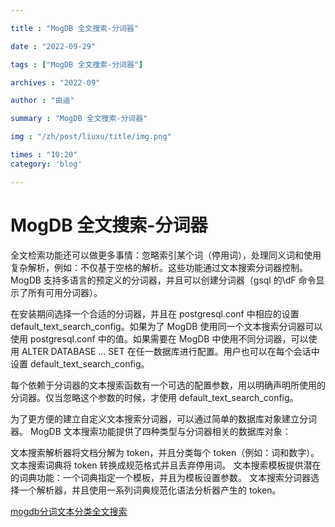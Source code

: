 ```yaml
---

title : "MogDB 全文搜索-分词器"

date : "2022-09-29"

tags : ["MogDB 全文搜索-分词器"]

archives : "2022-09"

author : "由迪"

summary : "MogDB 全文搜索-分词器"

img : "/zh/post/liuxu/title/img.png"

times : "10:20"
category: 'blog'

---
```


# MogDB 全文搜索-分词器

全文检索功能还可以做更多事情：忽略索引某个词（停用词），处理同义词和使用复杂解析，例如：不仅基于空格的解析。这些功能通过文本搜索分词器控制。MogDB 支持多语言的预定义的分词器，并且可以创建分词器（gsql 的\dF 命令显示了所有可用分词器）。

在安装期间选择一个合适的分词器，并且在 postgresql.conf 中相应的设置 default_text_search_config。如果为了 MogDB 使用同一个文本搜索分词器可以使用 postgresql.conf 中的值。如果需要在 MogDB 中使用不同分词器，可以使用 ALTER DATABASE … SET 在任一数据库进行配置。用户也可以在每个会话中设置 default_text_search_config。

每个依赖于分词器的文本搜索函数有一个可选的配置参数，用以明确声明所使用的分词器。仅当忽略这个参数的时候，才使用 default_text_search_config。

为了更方便的建立自定义文本搜索分词器，可以通过简单的数据库对象建立分词器。 MogDB 文本搜索功能提供了四种类型与分词器相关的数据库对象：

文本搜索解析器将文档分解为 token，并且分类每个 token（例如：词和数字）。
文本搜索词典将 token 转换成规范格式并且丢弃停用词。
文本搜索模板提供潜在的词典功能：一个词典指定一个模板，并且为模板设置参数。
文本搜索分词器选择一个解析器，并且使用一系列词典规范化语法分析器产生的 token。

[mogdb](https://www.modb.pro/tag/mogdb?type=knowledge)[分词](https://www.modb.pro/tag/分词?type=knowledge)[文本分类](https://www.modb.pro/tag/文本分类?type=knowledge)[全文搜索](https://www.modb.pro/tag/全文搜索?type=knowledge)
